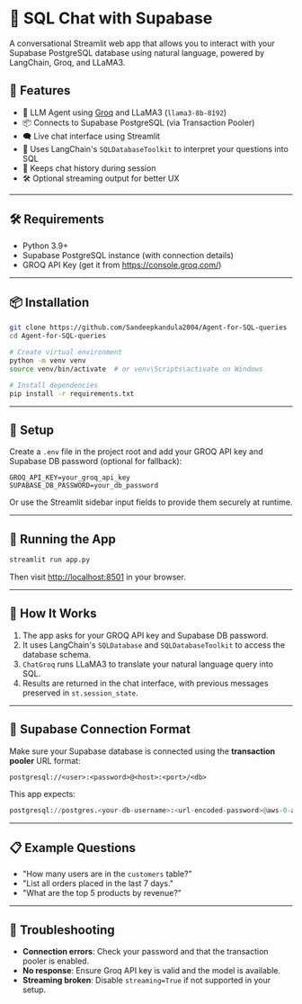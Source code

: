 # 🧠 SQL Chat with Supabase

A conversational Streamlit web app that allows you to interact with your Supabase PostgreSQL database using natural language, powered by LangChain, Groq, and LLaMA3.

## 🚀 Features

- 🤖 LLM Agent using [Groq](https://groq.com/) and LLaMA3 (`llama3-8b-8192`)
- 📦 Connects to Supabase PostgreSQL (via Transaction Pooler)
- 🗨️ Live chat interface using Streamlit
- 🧠 Uses LangChain's `SQLDatabaseToolkit` to interpret your questions into SQL
- 🔄 Keeps chat history during session
- 🛠️ Optional streaming output for better UX

---

## 🛠️ Requirements

- Python 3.9+
- Supabase PostgreSQL instance (with connection details)
- GROQ API Key (get it from https://console.groq.com/)

---

## 📦 Installation

```bash
git clone https://github.com/Sandeepkandula2004/Agent-for-SQL-queries
cd Agent-for-SQL-queries

# Create virtual environment
python -m venv venv
source venv/bin/activate  # or venv\Scripts\activate on Windows

# Install dependencies
pip install -r requirements.txt
```

---

## 🔐 Setup

Create a `.env` file in the project root and add your GROQ API key and Supabase DB password (optional for fallback):

```dotenv
GROQ_API_KEY=your_groq_api_key
SUPABASE_DB_PASSWORD=your_db_password
```

Or use the Streamlit sidebar input fields to provide them securely at runtime.

---

## 🏃 Running the App

```bash
streamlit run app.py
```

Then visit [http://localhost:8501](http://localhost:8501) in your browser.

---

## 🧩 How It Works

1. The app asks for your GROQ API key and Supabase DB password.
2. It uses LangChain's `SQLDatabase` and `SQLDatabaseToolkit` to access the database schema.
3. `ChatGroq` runs LLaMA3 to translate your natural language query into SQL.
4. Results are returned in the chat interface, with previous messages preserved in `st.session_state`.

---

## 🔗 Supabase Connection Format

Make sure your Supabase database is connected using the **transaction pooler** URL format:

```
postgresql://<user>:<password>@<host>:<port>/<db>
```

This app expects:
```python
postgresql://postgres.<your-db-username>:<url-encoded-password>@aws-0-ap-southeast-1.pooler.supabase.com:6543/postgres
```

---

## 📋 Example Questions

- "How many users are in the `customers` table?"
- "List all orders placed in the last 7 days."
- "What are the top 5 products by revenue?"

---

## 🧪 Troubleshooting

- **Connection errors**: Check your password and that the transaction pooler is enabled.
- **No response**: Ensure Groq API key is valid and the model is available.
- **Streaming broken**: Disable `streaming=True` if not supported in your setup.
